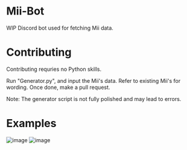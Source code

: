 # Mii-Bot
WIP Discord bot used for fetching Mii data.

# Contributing
Contributing requries no Python skills. 

Run "Generator.py", and input the Mii's data. Refer to existing Mii's for wording. Once done, make a pull request.

Note: The generator script is not fully polished and may lead to errors.

# Examples
![image](https://user-images.githubusercontent.com/82438230/174341491-066a5d78-e34a-47be-a7a5-8471712d457f.png)
![image](https://user-images.githubusercontent.com/82438230/174340990-c853811c-9e3b-41bf-b3dd-a6ac32883fe6.png)
